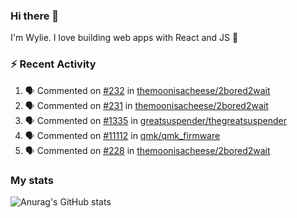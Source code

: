 ### Hi there 👋

I'm Wylie. I love building web apps with React and JS :raised_hands: 


### :zap: Recent Activity

<!--START_SECTION:activity-->
1. 🗣 Commented on [#232](https://github.com/themoonisacheese/2bored2wait/issues/232) in [themoonisacheese/2bored2wait](https://github.com/themoonisacheese/2bored2wait)
2. 🗣 Commented on [#231](https://github.com/themoonisacheese/2bored2wait/issues/231) in [themoonisacheese/2bored2wait](https://github.com/themoonisacheese/2bored2wait)
3. 🗣 Commented on [#1335](https://github.com/greatsuspender/thegreatsuspender/issues/1335) in [greatsuspender/thegreatsuspender](https://github.com/greatsuspender/thegreatsuspender)
4. 🗣 Commented on [#11112](https://github.com/qmk/qmk_firmware/issues/11112) in [qmk/qmk_firmware](https://github.com/qmk/qmk_firmware)
5. 🗣 Commented on [#228](https://github.com/themoonisacheese/2bored2wait/issues/228) in [themoonisacheese/2bored2wait](https://github.com/themoonisacheese/2bored2wait)
<!--END_SECTION:activity-->

### My stats

![Anurag's GitHub stats](https://github-readme-stats.vercel.app/api?username=wylie39&count_private=true&show_icons=true&theme=vue-dark)


